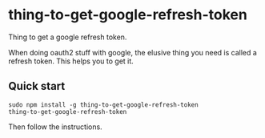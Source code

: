 # thing-to-get-google-refresh-token

Thing to get a google refresh token.

When doing oauth2 stuff with google, the elusive thing you need is called a refresh token. This helps you to get it.

## Quick start

```
sudo npm install -g thing-to-get-google-refresh-token
thing-to-get-google-refresh-token
```

Then follow the instructions.

